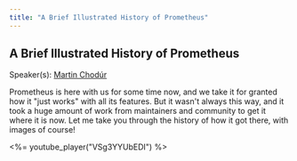 ```yaml
---
title: "A Brief Illustrated History of Prometheus"
---
```


## A Brief Illustrated History of Prometheus

Speaker(s): [Martin Chodúr](../../speakers/martin-chodúr)

Prometheus is here with us for some time now, and we take it for granted how it "just works" with all its features. But it wasn't always this way, and it took a huge amount of work from maintainers and community to get it where it is now. Let me take you through the history of how it got there, with images of course!

<%= youtube_player("VSg3YYUbEDI") %>